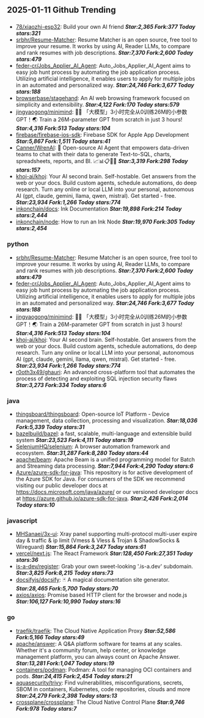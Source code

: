 ## 2025-01-11 Github Trending

### 
* [78/xiaozhi-esp32](https://github.com/78/xiaozhi-esp32): Build your own AI friend ***Star:2,365 Fork:377 Today stars:321***
* [srbhr/Resume-Matcher](https://github.com/srbhr/Resume-Matcher): Resume Matcher is an open source, free tool to improve your resume. It works by using AI, Reader LLMs, to compare and rank resumes with job descriptions. ***Star:7,370 Fork:2,600 Today stars:479***
* [feder-cr/Jobs_Applier_AI_Agent](https://github.com/feder-cr/Jobs_Applier_AI_Agent): Auto_Jobs_Applier_AI_Agent aims to easy job hunt process by automating the job application process. Utilizing artificial intelligence, it enables users to apply for multiple jobs in an automated and personalized way. ***Star:24,746 Fork:3,677 Today stars:188***
* [browserbase/stagehand](https://github.com/browserbase/stagehand): An AI web browsing framework focused on simplicity and extensibility. ***Star:4,122 Fork:170 Today stars:579***
* [jingyaogong/minimind](https://github.com/jingyaogong/minimind): 🚀🚀 「大模型」3小时完全从0训练26M的小参数GPT！🌏 Train a 26M-parameter GPT from scratch in just 3 hours! ***Star:4,316 Fork:513 Today stars:104***
* [firebase/firebase-ios-sdk](https://github.com/firebase/firebase-ios-sdk): Firebase SDK for Apple App Development ***Star:5,867 Fork:1,511 Today stars:41***
* [Canner/WrenAI](https://github.com/Canner/WrenAI): 🤖 Open-source AI Agent that empowers data-driven teams to chat with their data to generate Text-to-SQL, charts, spreadsheets, reports, and BI. 📈📊📋🧑‍💻 ***Star:3,319 Fork:298 Today stars:157***
* [khoj-ai/khoj](https://github.com/khoj-ai/khoj): Your AI second brain. Self-hostable. Get answers from the web or your docs. Build custom agents, schedule automations, do deep research. Turn any online or local LLM into your personal, autonomous AI (gpt, claude, gemini, llama, qwen, mistral). Get started - free. ***Star:23,934 Fork:1,266 Today stars:774***
* [inkonchain/docs](https://github.com/inkonchain/docs): Ink Documentation ***Star:19,898 Fork:214 Today stars:2,444***
* [inkonchain/node](https://github.com/inkonchain/node): How to run an Ink Node ***Star:19,970 Fork:305 Today stars:2,454***

### python
* [srbhr/Resume-Matcher](https://github.com/srbhr/Resume-Matcher): Resume Matcher is an open source, free tool to improve your resume. It works by using AI, Reader LLMs, to compare and rank resumes with job descriptions. ***Star:7,370 Fork:2,600 Today stars:479***
* [feder-cr/Jobs_Applier_AI_Agent](https://github.com/feder-cr/Jobs_Applier_AI_Agent): Auto_Jobs_Applier_AI_Agent aims to easy job hunt process by automating the job application process. Utilizing artificial intelligence, it enables users to apply for multiple jobs in an automated and personalized way. ***Star:24,746 Fork:3,677 Today stars:188***
* [jingyaogong/minimind](https://github.com/jingyaogong/minimind): 🚀🚀 「大模型」3小时完全从0训练26M的小参数GPT！🌏 Train a 26M-parameter GPT from scratch in just 3 hours! ***Star:4,316 Fork:513 Today stars:104***
* [khoj-ai/khoj](https://github.com/khoj-ai/khoj): Your AI second brain. Self-hostable. Get answers from the web or your docs. Build custom agents, schedule automations, do deep research. Turn any online or local LLM into your personal, autonomous AI (gpt, claude, gemini, llama, qwen, mistral). Get started - free. ***Star:23,934 Fork:1,266 Today stars:774***
* [r0oth3x49/ghauri](https://github.com/r0oth3x49/ghauri): An advanced cross-platform tool that automates the process of detecting and exploiting SQL injection security flaws ***Star:3,273 Fork:334 Today stars:6***

### java
* [thingsboard/thingsboard](https://github.com/thingsboard/thingsboard): Open-source IoT Platform - Device management, data collection, processing and visualization. ***Star:18,036 Fork:5,339 Today stars:31***
* [bazelbuild/bazel](https://github.com/bazelbuild/bazel): a fast, scalable, multi-language and extensible build system ***Star:23,523 Fork:4,111 Today stars:19***
* [SeleniumHQ/selenium](https://github.com/SeleniumHQ/selenium): A browser automation framework and ecosystem. ***Star:31,287 Fork:8,280 Today stars:44***
* [apache/beam](https://github.com/apache/beam): Apache Beam is a unified programming model for Batch and Streaming data processing. ***Star:7,944 Fork:4,290 Today stars:6***
* [Azure/azure-sdk-for-java](https://github.com/Azure/azure-sdk-for-java): This repository is for active development of the Azure SDK for Java. For consumers of the SDK we recommend visiting our public developer docs at https://docs.microsoft.com/java/azure/ or our versioned developer docs at https://azure.github.io/azure-sdk-for-java. ***Star:2,426 Fork:2,014 Today stars:10***

### javascript
* [MHSanaei/3x-ui](https://github.com/MHSanaei/3x-ui): Xray panel supporting multi-protocol multi-user expire day & traffic & ip limit (Vmess & Vless & Trojan & ShadowSocks & Wireguard) ***Star:15,864 Fork:3,247 Today stars:61***
* [vercel/next.js](https://github.com/vercel/next.js): The React Framework ***Star:128,450 Fork:27,351 Today stars:36***
* [is-a-dev/register](https://github.com/is-a-dev/register): Grab your own sweet-looking '.is-a.dev' subdomain. ***Star:3,825 Fork:8,215 Today stars:73***
* [docsifyjs/docsify](https://github.com/docsifyjs/docsify): 🃏 A magical documentation site generator. ***Star:28,465 Fork:5,700 Today stars:70***
* [axios/axios](https://github.com/axios/axios): Promise based HTTP client for the browser and node.js ***Star:106,127 Fork:10,990 Today stars:16***

### go
* [traefik/traefik](https://github.com/traefik/traefik): The Cloud Native Application Proxy ***Star:52,586 Fork:5,166 Today stars:49***
* [apache/answer](https://github.com/apache/answer): A Q&A platform software for teams at any scales. Whether it's a community forum, help center, or knowledge management platform, you can always count on Apache Answer. ***Star:13,281 Fork:1,047 Today stars:19***
* [containers/podman](https://github.com/containers/podman): Podman: A tool for managing OCI containers and pods. ***Star:24,415 Fork:2,454 Today stars:21***
* [aquasecurity/trivy](https://github.com/aquasecurity/trivy): Find vulnerabilities, misconfigurations, secrets, SBOM in containers, Kubernetes, code repositories, clouds and more ***Star:24,279 Fork:2,398 Today stars:13***
* [crossplane/crossplane](https://github.com/crossplane/crossplane): The Cloud Native Control Plane ***Star:9,746 Fork:978 Today stars:7***
